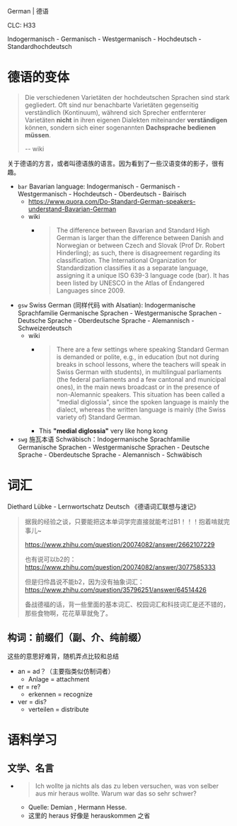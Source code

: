 German | 德语

CLC: H33

Indogermanisch - Germanisch - Westgermanisch - Hochdeutsch - Standardhochdeutsch

# 德语的变体

> Die verschiedenen Varietäten der hochdeutschen Sprachen sind stark gegliedert. Oft sind nur benachbarte Varietäten gegenseitig verständlich (Kontinuum), während sich Sprecher entfernterer Varietäten **nicht** in ihren eigenen Dialekten miteinander **verständigen** können, sondern sich einer sogenannten **Dachsprache bedienen müssen**.
>
> -- wiki

关于德语的方言，或者叫德语族的语言。因为看到了一些汉语变体的影子，很有趣。

- `bar` Bavarian language: Indogermanisch - Germanisch - Westgermanisch - Hochdeutsch - Oberdeutsch - Bairisch
    - https://www.quora.com/Do-Standard-German-speakers-understand-Bavarian-German
    - wiki
        - > The difference between Bavarian and Standard High German is larger than the difference between Danish and Norwegian or between Czech and Slovak (Prof Dr. Robert Hinderling); as such, there is disagreement regarding its classification. The International Organization for Standardization classifies it as a separate language, assigning it a unique ISO 639-3 language code (bar). It has been listed by UNESCO in the Atlas of Endangered Languages since 2009.
- `gsw` Swiss German (同样代码 with Alsatian): Indogermanische Sprachfamilie Germanische Sprachen - Westgermanische Sprachen - Deutsche Sprache - Oberdeutsche Sprache - Alemannisch - Schweizerdeutsch
    - wiki
        - > There are a few settings where speaking Standard German is demanded or polite, e.g., in education (but not during breaks in school lessons, where the teachers will speak in Swiss German with students), in multilingual parliaments (the federal parliaments and a few cantonal and municipal ones), in the main news broadcast or in the presence of non-Alemannic speakers. This situation has been called a "medial diglossia", since the spoken language is mainly the dialect, whereas the written language is mainly (the Swiss variety of) Standard German.
        - This **"medial diglossia"** very like hong kong
- `swg` 施瓦本语 Schwäbisch：Indogermanische Sprachfamilie Germanische Sprachen - Westgermanische Sprachen - Deutsche Sprache - Oberdeutsche Sprache - Alemannisch - Schwäbisch

# 词汇

Diethard Lübke - Lernwortschatz Deutsch 《德语词汇联想与速记》

> 据我的经验之谈，只要能把这本单词学完直接就能考过B1！！！抱着啃就完事儿~
> 
> https://www.zhihu.com/question/20074082/answer/2662107229
>
> 也有说可以b2的：https://www.zhihu.com/question/20074082/answer/3077585333
>
> 但是归伶昌说不能b2，因为没有抽象词汇：https://www.zhihu.com/question/35796251/answer/64514426 
>
> 备战德福的话，背一些里面的基本词汇、校园词汇和科技词汇是还不错的，那些食物啊，花花草草就免了。
> 

## 构词：前缀们（副、介、纯前缀）

这些的意思好难背，随机弄点比较和总结

- an = ad？（主要指类似仿制词者）
    - Anlage = attachment
- er = re?
    - erkennen = recognize
- ver = dis?
    - verteilen = distribute

# 语料学习

## 文学、名言

- > Ich wollte ja nichts als das zu leben versuchen, was von selber aus mir heraus wollte. Warum war das so sehr schwer? 
    - Quelle: Demian , Hermann Hesse.
    - 这里的 heraus 好像是 herauskommen 之省
